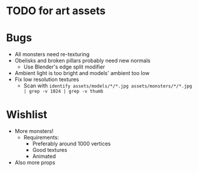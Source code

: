 TODO for art assets
===================

Bugs
====

* All monsters need re-texturing
* Obelisks and broken pillars probably need new normals
	- Use Blender's edge split modifier
* Ambient light is too bright and models' ambient too low
* Fix low resolution textures
	- Scan with `identify assets/models/*/*.jpg assets/monsters/*/*.jpg | grep -v 1024 | grep -v thumb`


Wishlist
========

* More monsters!
	- Requirements:
		+ Preferably around 1000 vertices
		+ Good textures
		+ Animated
* Also more props

